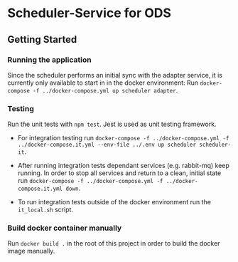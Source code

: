 # Scheduler-Service for ODS

## Getting Started

### Running the application

Since the scheduler performs an initial sync with the adapter service, it is currently only available to start in in the docker environment:
Run `docker-compose -f ../docker-compose.yml up scheduler adapter`. 

### Testing

Run the unit tests with `npm test`. Jest is used as unit testing framework.

* For integration testing run `docker-compose -f ../docker-compose.yml -f ../docker-compose.it.yml --env-file ../.env up scheduler scheduler-it`.
  
* After running integration tests dependant services (e.g. rabbit-mq) keep running. In order to stop all services and return to a clean, initial state run `docker-compose -f ../docker-compose.yml -f ../docker-compose.it.yml down`. 

* To run integration tests outside of the docker environment run the `it_local.sh` script.

### Build docker container manually

Run `docker build .` in the root of this project in order to build the docker image manually.

